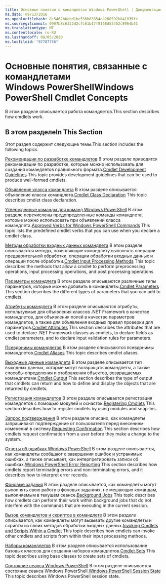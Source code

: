 ```yaml
---
title: Основные понятия о командлетах Windows PowerShell | Документация Майкрософт
ms.date: 09/13/2016
ms.openlocfilehash: 8c5462bbebd1be536b83854ca260592b841035fe
ms.sourcegitcommit: 0907b8c6322d2c7c61b17f8168d53452c8964b41
ms.translationtype: MT
ms.contentlocale: ru-RU
ms.lasthandoff: 08/05/2020
ms.locfileid: "87787756"
---
```

# <a name="windows-powershell-cmdlet-concepts"></a><span data-ttu-id="64109-102">Основные понятия, связанные с командлетами Windows PowerShell</span><span class="sxs-lookup"><span data-stu-id="64109-102">Windows PowerShell Cmdlet Concepts</span></span>

<span data-ttu-id="64109-103">В этом разделе описывается работа командлетов.</span><span class="sxs-lookup"><span data-stu-id="64109-103">This section describes how cmdlets work.</span></span>

## <a name="in-this-section"></a><span data-ttu-id="64109-104">В этом разделе</span><span class="sxs-lookup"><span data-stu-id="64109-104">In This Section</span></span>

<span data-ttu-id="64109-105">Этот раздел содержит следующие темы.</span><span class="sxs-lookup"><span data-stu-id="64109-105">This section includes the following topics.</span></span>

<span data-ttu-id="64109-106">[Рекомендации по разработке командлетов](./cmdlet-development-guidelines.md) В этом разделе приводятся рекомендации по разработке, которые можно использовать для создания командлетов правильного формата.</span><span class="sxs-lookup"><span data-stu-id="64109-106">[Cmdlet Development Guidelines](./cmdlet-development-guidelines.md) This topic provides development guidelines that can be used to produce well-formed cmdlets.</span></span>

<span data-ttu-id="64109-107">[Объявление класса командлета](./cmdlet-class-declaration.md) В этом разделе описывается объявление класса командлета.</span><span class="sxs-lookup"><span data-stu-id="64109-107">[Cmdlet Class Declaration](./cmdlet-class-declaration.md) This topic describes cmdlet class declaration.</span></span>

<span data-ttu-id="64109-108">[Утвержденные команды для команд Windows PowerShell](./approved-verbs-for-windows-powershell-commands.md) В этом разделе перечислены предопределенные команды командлета, которые можно использовать при объявлении класса командлета.</span><span class="sxs-lookup"><span data-stu-id="64109-108">[Approved Verbs for Windows PowerShell Commands](./approved-verbs-for-windows-powershell-commands.md) This topic lists the predefined cmdlet verbs that you can use when you declare a cmdlet class.</span></span>

<span data-ttu-id="64109-109">[Методы обработки входных данных командлета](./cmdlet-input-processing-methods.md) В этом разделе описываются методы, позволяющие командлету выполнять операции предварительной обработки, операции обработки входных данных и операции после обработки.</span><span class="sxs-lookup"><span data-stu-id="64109-109">[Cmdlet Input Processing Methods](./cmdlet-input-processing-methods.md) This topic describes the methods that allow a cmdlet to perform preprocessing operations, input processing operations, and post processing operations.</span></span>

<span data-ttu-id="64109-110">[Параметры командлета](./cmdlet-parameters.md) В этом разделе описываются различные типы параметров, которые можно добавить в командлеты.</span><span class="sxs-lookup"><span data-stu-id="64109-110">[Cmdlet Parameters](./cmdlet-parameters.md) This section describes the different types of parameters that you can add to cmdlets.</span></span>

<span data-ttu-id="64109-111">[Атрибуты командлета](./cmdlet-attributes.md) В этом разделе описываются атрибуты, используемые для объявления классов .NET Framework в качестве командлетов, для объявления полей в качестве параметров командлетов, а также для объявления входных правил проверки для параметров.</span><span class="sxs-lookup"><span data-stu-id="64109-111">[Cmdlet Attributes](./cmdlet-attributes.md) This section describes the attributes that are used to declare .NET Framework classes as cmdlets, to declare fields as cmdlet parameters, and to declare input validation rules for parameters.</span></span>

<span data-ttu-id="64109-112">[Псевдонимы командлетов](./cmdlet-aliases.md) В этом разделе описываются псевдонимы командлетов.</span><span class="sxs-lookup"><span data-stu-id="64109-112">[Cmdlet Aliases](./cmdlet-aliases.md) This topic describes cmdlet aliases.</span></span>

<span data-ttu-id="64109-113">[Выходные данные командлета](./cmdlet-output.md) В этом разделе описывается тип выходных данных, которые могут возвращать командлеты, а также способы определения и отображения объектов, возвращаемых командлетами.</span><span class="sxs-lookup"><span data-stu-id="64109-113">[Cmdlet Output](./cmdlet-output.md) This section describes the type of output that cmdlets can return and how to define and display the objects that are returned by cmdlets.</span></span>

<span data-ttu-id="64109-114">[Регистрация командлетов](./modules-and-snap-ins.md) В этом разделе описывается регистрация командлетов с помощью модулей и оснасток.</span><span class="sxs-lookup"><span data-stu-id="64109-114">[Registering Cmdlets](./modules-and-snap-ins.md) This section describes how to register cmdlets by using modules and snap-ins.</span></span>

<span data-ttu-id="64109-115">[Запрос подтверждения](./requesting-confirmation-from-cmdlets.md) В этом разделе описано, как командлеты запрашивают подтверждение от пользователя перед внесением изменений в систему.</span><span class="sxs-lookup"><span data-stu-id="64109-115">[Requesting Confirmation](./requesting-confirmation-from-cmdlets.md) This section describes how cmdlets request confirmation from a user before they make a change to the system.</span></span>

<span data-ttu-id="64109-116">[Отчеты об ошибках Windows PowerShell](./error-reporting-concepts.md) В этом разделе описывается, как командлеты сообщают о завершении ошибок и устранимых ошибках, а также описывает, как интерпретировать записи об ошибках.</span><span class="sxs-lookup"><span data-stu-id="64109-116">[Windows PowerShell Error Reporting](./error-reporting-concepts.md) This section describes how cmdlets report terminating errors and non-terminating errors, and it describes how to interpret error records.</span></span>

<span data-ttu-id="64109-117">[Фоновые задания](./background-jobs.md) В этом разделе описывается, как командлеты могут выполнять свою работу в фоновых заданиях, не мешающих командам, выполняемым в текущем сеансе.</span><span class="sxs-lookup"><span data-stu-id="64109-117">[Background Jobs](./background-jobs.md) This topic describes how cmdlets can perform their work within background jobs that do not interfere with the commands that are executing in the current session.</span></span>

<span data-ttu-id="64109-118">[Вызов командлетов и скриптов в командлете](./invoking-cmdlets-and-scripts-within-a-cmdlet.md) В этом разделе описывается, как командлеты могут вызывать другие командлеты и скрипты из своих методов обработки входных данных.</span><span class="sxs-lookup"><span data-stu-id="64109-118">[Invoking Cmdlets and Scripts Within a Cmdlet](./invoking-cmdlets-and-scripts-within-a-cmdlet.md) This topic describes how cmdlets can invoke other cmdlets and scripts from within their input processing methods.</span></span>

<span data-ttu-id="64109-119">[Наборы командлетов](./cmdlet-sets.md) В этом разделе описывается использование базовых классов для создания наборов командлетов.</span><span class="sxs-lookup"><span data-stu-id="64109-119">[Cmdlet Sets](./cmdlet-sets.md) This topic describes using base classes to create sets of cmdlets.</span></span>

<span data-ttu-id="64109-120">[Состояние сеанса Windows PowerShell](./windows-powershell-session-state.md) В этом разделе описывается состояние сеанса Windows PowerShell.</span><span class="sxs-lookup"><span data-stu-id="64109-120">[Windows PowerShell Session State](./windows-powershell-session-state.md) This topic describes Windows PowerShell session state.</span></span>
